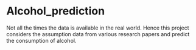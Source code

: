 # Alcohol_prediction
Not all the times the data is available in the real world. Hence this project considers the assumption data from various research papers and predict the consumption of alcohol.
